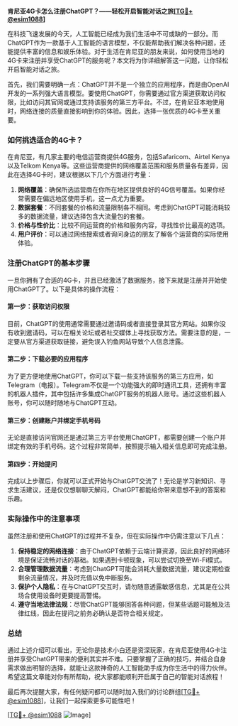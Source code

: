 **肯尼亚4G卡怎么注册ChatGPT？——轻松开启智能对话之旅[[TG💪+ @esim1088](https://t.me/s/esim1088)]**

在科技飞速发展的今天，人工智能已经成为我们生活中不可或缺的一部分。而ChatGPT作为一款基于人工智能的语言模型，不仅能帮助我们解决各种问题，还能提供丰富的信息和娱乐体验。对于生活在肯尼亚的朋友来说，如何使用当地的4G卡来注册并享受ChatGPT的服务呢？本文将为你详细解答这一问题，让你轻松开启智能对话之旅。

首先，我们需要明确一点：ChatGPT并不是一个独立的应用程序，而是由OpenAI开发的一系列强大语言模型。要使用ChatGPT，你需要通过官方渠道获取访问权限，比如访问其官网或通过支持该服务的第三方平台。不过，在肯尼亚本地使用时，网络连接的质量直接影响到你的体验。因此，选择一张优质的4G卡至关重要。

### 如何挑选适合的4G卡？

在肯尼亚，有几家主要的电信运营商提供4G服务，包括Safaricom、Airtel Kenya以及Telkom Kenya等。这些运营商提供的网络覆盖范围和服务质量各有差异，因此在选择4G卡时，建议根据以下几个方面进行考量：

1. **网络覆盖**：确保所选运营商在你所在地区提供良好的4G信号覆盖。如果你经常需要在偏远地区使用手机，这一点尤为重要。
2. **数据套餐**：不同套餐的价格和流量限制各不相同。考虑到ChatGPT可能消耗较多的数据流量，建议选择包含大流量包的套餐。
3. **价格与性价比**：比较不同运营商的价格和服务内容，寻找性价比最高的选项。
4. **用户评价**：可以通过网络搜索或者询问身边的朋友了解各个运营商的实际使用体验。

### 注册ChatGPT的基本步骤

一旦你拥有了合适的4G卡，并且已经激活了数据服务，接下来就是注册并开始使用ChatGPT了。以下是具体的操作流程：

#### 第一步：获取访问权限
目前，ChatGPT的使用通常需要通过邀请码或者直接登录其官方网站。如果你没有收到邀请码，可以在相关论坛或者社交媒体上寻找获取方法。需要注意的是，一定要从官方渠道获取链接，避免误入钓鱼网站导致个人信息泄露。

#### 第二步：下载必要的应用程序
为了更方便地使用ChatGPT，你可以下载一些支持该服务的第三方应用，如Telegram（电报）。Telegram不仅是一个功能强大的即时通讯工具，还拥有丰富的机器人插件，其中包括许多集成ChatGPT服务的机器人账号。通过这些机器人账号，你可以随时随地与ChatGPT互动。

#### 第三步：创建账户并绑定手机号码
无论是直接访问官网还是通过第三方平台使用ChatGPT，都需要创建一个账户并绑定有效的手机号码。这个过程非常简单，按照提示输入相关信息即可完成注册。

#### 第四步：开始提问
完成以上步骤后，你就可以正式开始与ChatGPT交流了！无论是学习新知识、寻求生活建议，还是仅仅想聊聊天解闷，ChatGPT都能给你带来意想不到的答案和乐趣。

### 实际操作中的注意事项

虽然注册和使用ChatGPT的过程并不复杂，但在实际操作中仍需注意以下几点：

1. **保持稳定的网络连接**：由于ChatGPT依赖于云端计算资源，因此良好的网络环境是保证流畅对话的基础。如果遇到卡顿现象，可以尝试切换至Wi-Fi模式。
2. **合理管理数据流量**：考虑到ChatGPT可能会消耗大量数据流量，建议定期检查剩余流量情况，并及时充值以免中断服务。
3. **保护个人隐私**：在与ChatGPT交互时，请勿随意透露敏感信息，尤其是在公共场合使用设备时更要提高警惕。
4. **遵守当地法律法规**：尽管ChatGPT能够回答各种问题，但某些话题可能触及法律红线，因此在提问之前务必确认是否符合相关规定。

### 总结

通过上述介绍可以看出，无论你是技术小白还是资深玩家，在肯尼亚使用4G卡注册并享受ChatGPT带来的便利其实并不难。只要掌握了正确的技巧，并结合自身需求做出明智的选择，就能让这款神奇的人工智能助手成为你生活中的得力伙伴。希望这篇文章能对你有所帮助，祝大家都能顺利开启属于自己的智能对话旅程！

最后再次提醒大家，有任何疑问都可以随时加入我们的讨论群组[[TG💪+ @esim1088](https://t.me/s/esim1088)]，让我们一起探索更多可能性吧！

[[TG💪+ @esim1088](https://t.me/s/esim1088) ![Image](https://i.postimg.cc/4NQfJmqS/Snipaste-2025-05-13-00-14-12.png)]